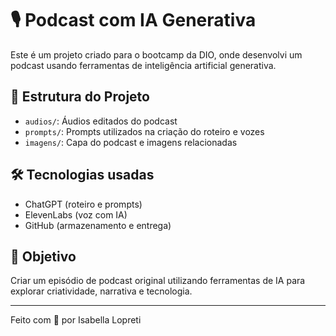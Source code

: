 # 🎙️ Podcast com IA Generativa

Este é um projeto criado para o bootcamp da DIO, onde desenvolvi um podcast usando ferramentas de inteligência artificial generativa.

## 📂 Estrutura do Projeto

- `audios/`: Áudios editados do podcast
- `prompts/`: Prompts utilizados na criação do roteiro e vozes
- `imagens/`: Capa do podcast e imagens relacionadas

## 🛠️ Tecnologias usadas

- ChatGPT (roteiro e prompts)
- ElevenLabs (voz com IA)
- GitHub (armazenamento e entrega)

## 📌 Objetivo

Criar um episódio de podcast original utilizando ferramentas de IA para explorar criatividade, narrativa e tecnologia.

---

Feito com 💙 por Isabella Lopreti
